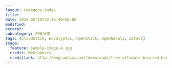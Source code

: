 ```yaml
---
layout: category-index
title: 
date: 2016-02-18T22:48:40+08:00
modified:
excerpt:
subcategory: 所有分类
tags: [CloudStack, Eucalyptus, OpenStack, OpenNebula, ZStack]
image:
  feature: sample-image-4.jpg
  credit: WeGraphics
  creditlink: http://wegraphics.net/downloads/free-ultimate-blurred-background-pack/
---
```


